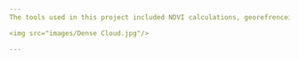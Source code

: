 ```yaml
---
The tools used in this project included NDVI calculations, georefrenceing, and 3d model making 

<img src="images/Dense Cloud.jpg"/>

---
```

